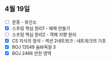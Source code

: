 ## 4월 19일

- [ ] 운동 - 유산소
- [x] 스프링 핵심 원리1 - 예제 만들기
- [ ] 스프링 핵심 원리2 - 객체 지향 원리
- [x] CS 지식의 정석 - 섹션 2네트워크 : 네트워크의 기초
- [x] BOJ 13549 숨바꼭질 3
- [x] BOJ 2468 안전 영역